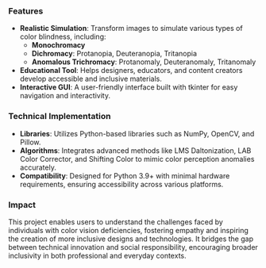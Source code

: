 ### Features  
- **Realistic Simulation**: Transform images to simulate various types of color blindness, including:  
  - **Monochromacy**  
  - **Dichromacy**: Protanopia, Deuteranopia, Tritanopia  
  - **Anomalous Trichromacy**: Protanomaly, Deuteranomaly, Tritanomaly  
- **Educational Tool**: Helps designers, educators, and content creators develop accessible and inclusive materials.  
- **Interactive GUI**: A user-friendly interface built with tkinter for easy navigation and interactivity.  

### Technical Implementation  
- **Libraries**: Utilizes Python-based libraries such as NumPy, OpenCV, and Pillow.  
- **Algorithms**: Integrates advanced methods like LMS Daltonization, LAB Color Corrector, and Shifting Color to mimic color perception anomalies accurately.  
- **Compatibility**: Designed for Python 3.9+ with minimal hardware requirements, ensuring accessibility across various platforms.  

### Impact  
This project enables users to understand the challenges faced by individuals with color vision deficiencies, fostering empathy and inspiring the creation of more inclusive designs and technologies. It bridges the gap between technical innovation and social responsibility, encouraging broader inclusivity in both professional and everyday contexts.  
